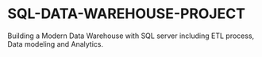 # SQL-DATA-WAREHOUSE-PROJECT
Building a Modern Data Warehouse with SQL server including ETL process, Data modeling and Analytics.
